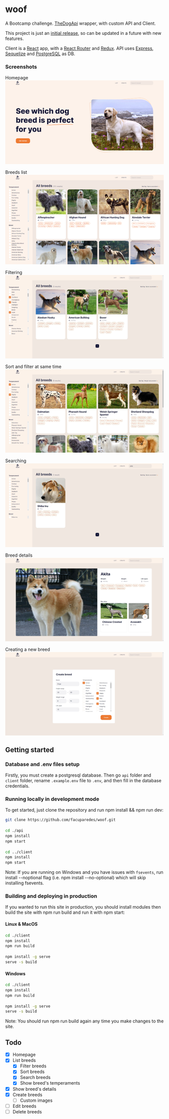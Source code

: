 # woof

A Bootcamp challenge. [TheDogApi](https://thedogapi.com/) wrapper, with custom API and Client.

This project is just an <ins>initial release</ins>, so can be updated in a future with new features.

Client is a [React](https://reactjs.org/) app, with a [React Router](https://reacttraining.com/react-router/web/guides/quick-start) and [Redux](https://redux.js.org/).
API uses [Express](https://expressjs.com/), [Sequelize](https://sequelize.org/) and [PostgreSQL](https://www.postgresql.org/) as DB.

### Screenshots

Homepage
![Homepage](./img/img1.png)

Breeds list
![Breeds list](./img/img2.png)

Filtering
![Filtering](./img/img3.png)

Sort and filter at same time
![Sort and filter at same time](./img/img4.png)

Searching
![Searching](./img/img5.png)

Breed details
![Breed details](./img/img6.png)

Creating a new breed
![Creating](./img/img7.png)

## Getting started

### Database and .env files setup

Firstly, you must create a postgresql database. Then go `api` folder and `client` folder, rename `.example.env` file to `.env`, and then fill in the database credentials.

### Running locally in development mode

To get started, just clone the repository and run npm install && npm run dev:

```sh
git clone https://github.com/facuparedes/woof.git

cd ./api
npm install
npm start

cd ../client
npm install
npm start
```

Note: If you are running on Windows and you have issues with `fsevents`, run install --noptional flag (i.e. npm install --no-optional) which will skip installing fsevents.

### Building and deploying in production

If you wanted to run this site in production, you should install modules then build the site with npm run build and run it with npm start:

#### Linux & MacOS

```sh
cd ./client
npm install
npm run build

npm install -g serve
serve -s build
```

#### Windows

```sh
cd ./client
npm install
npm run build

npm install -g serve
serve -s build
```

Note: You should run npm run build again any time you make changes to the site.

## Todo

- [x] Homepage
- [x] List breeds
  - [x] Filter breeds
  - [x] Sort breeds
  - [x] Search breeds
  - [x] Show breed's temperaments
- [x] Show breed's details
- [x] Create breeds
  - [ ] Custom images
- [ ] Edit breeds
- [ ] Delete breeds
